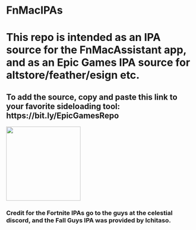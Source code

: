 # FnMacIPAs

<h1>This repo is intended as an IPA source for the FnMacAssistant app, and as an Epic Games IPA source for altstore/feather/esign etc.</h1>
<h2>To add the source, copy and paste this link to your favorite sideloading tool: 
  https://bit.ly/EpicGamesRepo </h2>
<a href="https://www.shorturl.at/dAL15"><img src="https://i.imgur.com/46qhEAv.png" width="200"></a>

<h3>Credit for the Fortnite IPAs go to the guys at the celestial discord, and the Fall Guys IPA was provided by Ichitaso.</h3>

